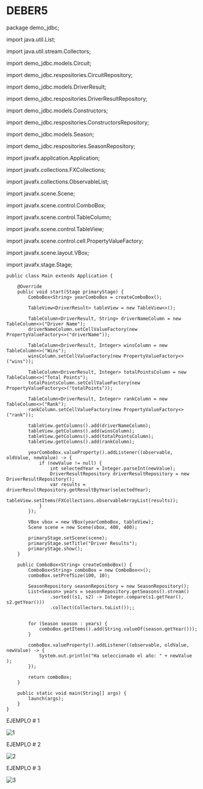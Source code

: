 # DEBER5

package demo_jdbc;

import java.util.List;

import java.util.stream.Collectors;

import demo_jdbc.models.Circuit;

import demo_jdbc.respositories.CircuitRepository; 

import demo_jdbc.models.DriverResult;

import demo_jdbc.respositories.DriverResultRepository; 

import demo_jdbc.models.Constructors;

import demo_jdbc.respositories.ConstructorsRepository;

import demo_jdbc.models.Season;

import demo_jdbc.respositories.SeasonRepository;

import javafx.application.Application;

import javafx.collections.FXCollections;

import javafx.collections.ObservableList;

import javafx.scene.Scene;

import javafx.scene.control.ComboBox;

import javafx.scene.control.TableColumn;

import javafx.scene.control.TableView;

import javafx.scene.control.cell.PropertyValueFactory;

import javafx.scene.layout.VBox;

import javafx.stage.Stage;

	public class Main extends Application {

		@Override
	    public void start(Stage primaryStage) {
	        ComboBox<String> yearComboBox = createComboBox();

	        TableView<DriverResult> tableView = new TableView<>();

	        TableColumn<DriverResult, String> driverNameColumn = new TableColumn<>("Driver Name");
	        driverNameColumn.setCellValueFactory(new PropertyValueFactory<>("driverName"));

	        TableColumn<DriverResult, Integer> winsColumn = new TableColumn<>("Wins");
	        winsColumn.setCellValueFactory(new PropertyValueFactory<>("wins"));

	        TableColumn<DriverResult, Integer> totalPointsColumn = new TableColumn<>("Total Points");
	        totalPointsColumn.setCellValueFactory(new PropertyValueFactory<>("totalPoints"));

	        TableColumn<DriverResult, Integer> rankColumn = new TableColumn<>("Rank");
	        rankColumn.setCellValueFactory(new PropertyValueFactory<>("rank"));

	        tableView.getColumns().add(driverNameColumn);
	        tableView.getColumns().add(winsColumn);
	        tableView.getColumns().add(totalPointsColumn);
	        tableView.getColumns().add(rankColumn);

	        yearComboBox.valueProperty().addListener((observable, oldValue, newValue) -> {
	            if (newValue != null) {
	                int selectedYear = Integer.parseInt(newValue);
	                DriverResultRepository driverResultRepository = new DriverResultRepository();
	                var results = driverResultRepository.getResultByYear(selectedYear);
	                tableView.setItems(FXCollections.observableArrayList(results));
	            }
	        });

	        VBox vbox = new VBox(yearComboBox, tableView);
	        Scene scene = new Scene(vbox, 400, 400);

	        primaryStage.setScene(scene);
	        primaryStage.setTitle("Driver Results");
	        primaryStage.show();
	    }

	    public ComboBox<String> createComboBox() {
	        ComboBox<String> comboBox = new ComboBox<>();
	        comboBox.setPrefSize(100, 10);

	        SeasonRepository seasonRepository = new SeasonRepository();
	        List<Season> years = seasonRepository.getSeasons().stream()
                    .sorted((s1, s2) -> Integer.compare(s1.getYear(), s2.getYear()))
                    .collect(Collectors.toList());;
	        

	        for (Season season : years) {
	            comboBox.getItems().add(String.valueOf(season.getYear()));
	        }

	        comboBox.valueProperty().addListener((observable, oldValue, newValue) -> {
	            System.out.println("Ha seleccionado el año: " + newValue );	            
	        });

	        return comboBox;
	    }

	    public static void main(String[] args) {
	        launch(args);
	    }
	}

EJEMPLO # 1

![1](https://github.com/EthanJaya/DEBER5/assets/169016181/df01b3be-0d71-46e8-b51c-53df0e455b0c)

EJEMPLO # 2

![2](https://github.com/EthanJaya/DEBER5/assets/169016181/d25cd821-8625-474e-9b99-0b15467fc7e5)

EJEMPLO # 3

![3](https://github.com/EthanJaya/DEBER5/assets/169016181/5a2df2dc-977b-4629-b58b-c3dda7ff3cf4)
